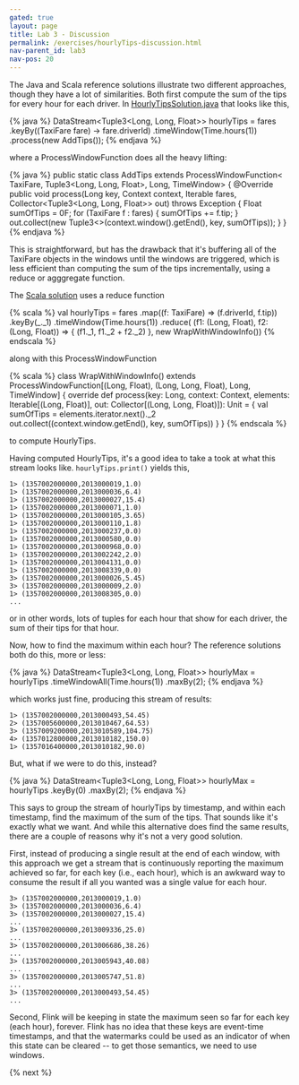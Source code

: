 ```yaml
---
gated: true
layout: page
title: Lab 3 - Discussion
permalink: /exercises/hourlyTips-discussion.html
nav-parent_id: lab3
nav-pos: 20
---
```


The Java and Scala reference solutions illustrate two different approaches, though they have a lot of similarities. Both first compute the sum of the tips for every hour for each driver. In [HourlyTipsSolution.java]({{site.javasolutions}}/windows/HourlyTipsSolution.java) that looks like this,

{% java %}
DataStream<Tuple3<Long, Long, Float>> hourlyTips = fares
	.keyBy((TaxiFare fare) -> fare.driverId)
	.timeWindow(Time.hours(1))
	.process(new AddTips());
{% endjava %}

where a ProcessWindowFunction does all the heavy lifting:

{% java %}
public static class AddTips extends ProcessWindowFunction<
		TaxiFare, Tuple3<Long, Long, Float>, Long, TimeWindow> {
	@Override
	public void process(Long key, Context context, Iterable<TaxiFare> fares, Collector<Tuple3<Long, Long, Float>> out) throws Exception {
		Float sumOfTips = 0F;
		for (TaxiFare f : fares) {
			sumOfTips += f.tip;
		}
		out.collect(new Tuple3<>(context.window().getEnd(), key, sumOfTips));
	}
}
{% endjava %}

This is straightforward, but has the drawback that it's buffering all of the TaxiFare objects in the windows until the windows are triggered, which is less efficient than computing the sum of the tips incrementally, using a reduce or agggregate function. 

The [Scala solution]({{site.scalasolutions}}/windows/HourlyTipsSolution.scala) uses a reduce function

{% scala %}
val hourlyTips = fares
  .map((f: TaxiFare) => (f.driverId, f.tip))
  .keyBy(_._1)
  .timeWindow(Time.hours(1))
  .reduce(
    (f1: (Long, Float), f2: (Long, Float)) => { (f1._1, f1._2 + f2._2) },
    new WrapWithWindowInfo())
{% endscala %}

along with this ProcessWindowFunction

{% scala %}
class WrapWithWindowInfo() extends ProcessWindowFunction[(Long, Float), (Long, Long, Float), Long, TimeWindow] {
  override def process(key: Long, context: Context, elements: Iterable[(Long, Float)], out: Collector[(Long, Long, Float)]): Unit = {
    val sumOfTips = elements.iterator.next()._2
    out.collect((context.window.getEnd(), key, sumOfTips))
  }
}
{% endscala %}

to compute HourlyTips.

Having computed HourlyTips, it's a good idea to take a took at what this stream looks like. `hourlyTips.print()` yields this,

```
1> (1357002000000,2013000019,1.0)
1> (1357002000000,2013000036,6.4)
1> (1357002000000,2013000027,15.4)
1> (1357002000000,2013000071,1.0)
1> (1357002000000,2013000105,3.65)
1> (1357002000000,2013000110,1.8)
1> (1357002000000,2013000237,0.0)
1> (1357002000000,2013000580,0.0)
1> (1357002000000,2013000968,0.0)
1> (1357002000000,2013002242,2.0)
1> (1357002000000,2013004131,0.0)
1> (1357002000000,2013008339,0.0)
3> (1357002000000,2013000026,5.45)
3> (1357002000000,2013000009,2.0)
1> (1357002000000,2013008305,0.0)
...
```

or in other words, lots of tuples for each hour that show for each driver, the sum of their tips for that hour.

Now, how to find the maximum within each hour? The reference solutions both do this, more or less:

{% java %}
DataStream<Tuple3<Long, Long, Float>> hourlyMax = hourlyTips
	.timeWindowAll(Time.hours(1))
	.maxBy(2);
{% endjava %}

which works just fine, producing this stream of results:

```
1> (1357002000000,2013000493,54.45)
2> (1357005600000,2013010467,64.53)
3> (1357009200000,2013010589,104.75)
4> (1357012800000,2013010182,150.0)
1> (1357016400000,2013010182,90.0)
```

But, what if we were to do this, instead?

{% java %}
DataStream<Tuple3<Long, Long, Float>> hourlyMax = hourlyTips
	.keyBy(0)
	.maxBy(2);
{% endjava %}

This says to group the stream of hourlyTips by timestamp, and within each timestamp, find the maximum of the sum of the tips. That sounds like it's exactly what we want. And while this alternative does find the same results, there are a couple of reasons why it's not a very good solution.

First, instead of producing a single result at the end of each window, with this approach we get a stream that is continuously reporting the maximum achieved so far, for each key (i.e., each hour), which is an awkward way to consume the result if all you wanted was a single value for each hour.

```
3> (1357002000000,2013000019,1.0)
3> (1357002000000,2013000036,6.4)
3> (1357002000000,2013000027,15.4)
...
3> (1357002000000,2013009336,25.0)
...
3> (1357002000000,2013006686,38.26)
...
3> (1357002000000,2013005943,40.08)
...
3> (1357002000000,2013005747,51.8)
...
3> (1357002000000,2013000493,54.45)
...
```

Second, Flink will be keeping in state the maximum seen so far for each key (each hour), forever. Flink has no idea that these keys are event-time timestamps, and that the watermarks could be used as an indicator of when this state can be cleared -- to get those semantics, we need to use windows.

{% next %}
